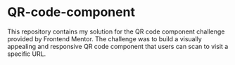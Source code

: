 # QR-code-component
This repository contains my solution for the QR code component challenge provided by Frontend Mentor. The challenge was to build a visually appealing and responsive QR code component that users can scan to visit a specific URL.
